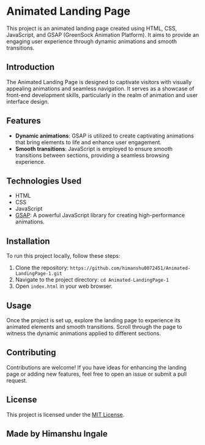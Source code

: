 # Animated Landing Page

This project is an animated landing page created using HTML, CSS, JavaScript, and GSAP (GreenSock Animation Platform). It aims to provide an engaging user experience through dynamic animations and smooth transitions.

## Introduction

The Animated Landing Page is designed to captivate visitors with visually appealing animations and seamless navigation. It serves as a showcase of front-end development skills, particularly in the realm of animation and user interface design.

## Features

- **Dynamic animations**: GSAP is utilized to create captivating animations that bring elements to life and enhance user engagement.
- **Smooth transitions**: JavaScript is employed to ensure smooth transitions between sections, providing a seamless browsing experience.

## Technologies Used

- HTML
- CSS
- JavaScript
- [GSAP](https://greensock.com/gsap/): A powerful JavaScript library for creating high-performance animations.

## Installation

To run this project locally, follow these steps:

1. Clone the repository: `https://github.com/himanshu0072451/Animated-LandingPage-1.git`
2. Navigate to the project directory: `cd Animated-LandingPage-1`
3. Open `index.html` in your web browser.

## Usage

Once the project is set up, explore the landing page to experience its animated elements and smooth transitions. Scroll through the page to witness the dynamic animations applied to different sections.

## Contributing

Contributions are welcome! If you have ideas for enhancing the landing page or adding new features, feel free to open an issue or submit a pull request.

## License

This project is licensed under the [MIT License](LICENSE).

## Made by Himanshu Ingale

